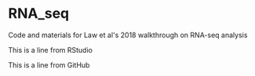 # RNA_seq
Code and materials for Law et al's 2018 walkthrough on RNA-seq analysis

This is a line from RStudio

This is a line from GitHub
